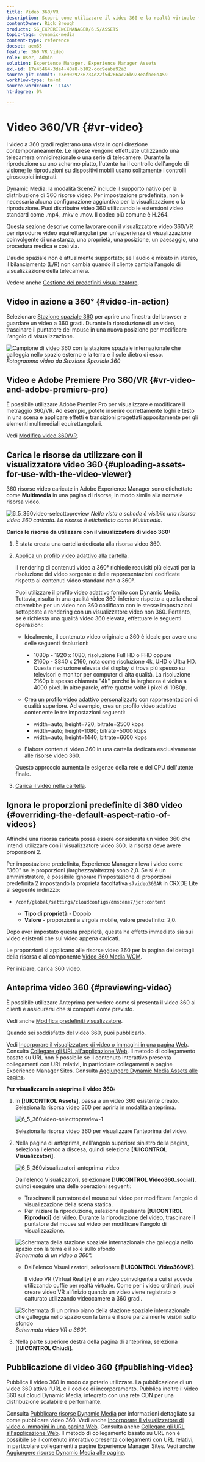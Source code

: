 ```yaml
---
title: Video 360/VR
description: Scopri come utilizzare il video 360 e la realtà virtuale (VR) in Dynamic Media.
contentOwner: Rick Brough
products: SG_EXPERIENCEMANAGER/6.5/ASSETS
topic-tags: dynamic-media
content-type: reference
docset: aem65
feature: 360 VR Video
role: User, Admin
solution: Experience Manager, Experience Manager Assets
exl-id: 17e45464-3de4-40a8-b102-ccc9eaba92a3
source-git-commit: c3e9029236734e22f5d266ac26b923eafbe0a459
workflow-type: tm+mt
source-wordcount: '1145'
ht-degree: 0%

---
```


# Video 360/VR {#vr-video}

I video a 360 gradi registrano una vista in ogni direzione contemporaneamente. Le riprese vengono effettuate utilizzando una telecamera omnidirezionale o una serie di telecamere. Durante la riproduzione su uno schermo piatto, l&#39;utente ha il controllo dell&#39;angolo di visione; le riproduzioni su dispositivi mobili usano solitamente i controlli giroscopici integrati.

Dynamic Media: la modalità Scene7 include il supporto nativo per la distribuzione di 360 risorse video. Per impostazione predefinita, non è necessaria alcuna configurazione aggiuntiva per la visualizzazione o la riproduzione. Puoi distribuire video 360 utilizzando le estensioni video standard come .mp4, .mkv e .mov. Il codec più comune è H.264.

Questa sezione descrive come lavorare con il visualizzatore video 360/VR per riprodurre video equirettangolari per un&#39;esperienza di visualizzazione coinvolgente di una stanza, una proprietà, una posizione, un paesaggio, una procedura medica e così via.

L&#39;audio spaziale non è attualmente supportato; se l&#39;audio è mixato in stereo, il bilanciamento (L/R) non cambia quando il cliente cambia l&#39;angolo di visualizzazione della telecamera.

Vedere anche [Gestione dei predefiniti visualizzatore](/help/assets/managing-viewer-presets.md).

## Video in azione a 360° {#video-in-action}

Selezionare [Stazione spaziale 360](https://s7d1.scene7.com/s7viewers/html5/Video360Viewer.html?asset=Viewers/space_station_360-AVS) per aprire una finestra del browser e guardare un video a 360 gradi. Durante la riproduzione di un video, trascinare il puntatore del mouse in una nuova posizione per modificare l&#39;angolo di visualizzazione.

![Campione di video 360 con la stazione spaziale internazionale che galleggia nello spazio esterno e la terra e il sole dietro di esso.](assets/6_5_360videoiss_simplified.png)
*Fotogramma video da Stazione Spaziale 360*

## Video e Adobe Premiere Pro 360/VR {#vr-video-and-adobe-premiere-pro}

È possibile utilizzare Adobe Premier Pro per visualizzare e modificare il metraggio 360/VR. Ad esempio, potete inserire correttamente loghi e testo in una scena e applicare effetti e transizioni progettati appositamente per gli elementi multimediali equirettangolari.

Vedi [Modifica video 360/VR](https://helpx.adobe.com/it/premiere-pro/how-to/edit-360-vr-video.html).

## Carica le risorse da utilizzare con il visualizzatore video 360 {#uploading-assets-for-use-with-the-video-viewer}

360 risorse video caricate in Adobe Experience Manager sono etichettate come **Multimedia** in una pagina di risorse, in modo simile alla normale risorsa video.

![6_5_360video-selecttopreview](assets/6_5_360video-selecttopreview.png)
*Nella vista a schede è visibile una risorsa video 360 caricata. La risorsa è etichettata come Multimedia.*

**Carica le risorse da utilizzare con il visualizzatore di video 360:**

1. È stata creata una cartella dedicata alla risorsa video 360.
1. [Applica un profilo video adattivo alla cartella](/help/assets/video-profiles.md#applying-a-video-profile-to-folders).

   Il rendering di contenuti video a 360° richiede requisiti più elevati per la risoluzione del video sorgente e delle rappresentazioni codificate rispetto ai contenuti video standard non a 360°.

   Puoi utilizzare il profilo video adattivo fornito con Dynamic Media. Tuttavia, risulta in una qualità video 360-inferiore rispetto a quella che si otterrebbe per un video non 360 codificato con le stesse impostazioni sottoposte a rendering con un visualizzatore video non 360. Pertanto, se è richiesta una qualità video 360 elevata, effettuare le seguenti operazioni:

   * Idealmente, il contenuto video originale a 360 è ideale per avere una delle seguenti risoluzioni:

      * 1080p - 1920 x 1080, risoluzione Full HD o FHD oppure
      * 2160p - 3840 x 2160, nota come risoluzione 4k, UHD o Ultra HD. Questa risoluzione elevata del display si trova più spesso su televisori e monitor per computer di alta qualità. La risoluzione 2160p è spesso chiamata &quot;4k&quot; perché la larghezza è vicina a 4000 pixel. In altre parole, offre quattro volte i pixel di 1080p.

   * [Crea un profilo video adattivo personalizzato](/help/assets/video-profiles.md#creating-a-video-encoding-profile-for-adaptive-streaming) con rappresentazioni di qualità superiore. Ad esempio, crea un profilo video adattivo contenente le tre impostazioni seguenti:

      * width=auto; height=720; bitrate=2500 kbps
      * width=auto; height=1080; bitrate=5000 kbps
      * width=auto; height=1440; bitrate=6600 kbps

   * Elabora contenuti video 360 in una cartella dedicata esclusivamente alle risorse video 360.

   Questo approccio aumenta le esigenze della rete e del CPU dell&#39;utente finale.

1. [Carica il video nella cartella](/help/assets/managing-video-assets.md#upload-and-preview-video-assets).

## Ignora le proporzioni predefinite di 360 video  {#overriding-the-default-aspect-ratio-of-videos}

Affinché una risorsa caricata possa essere considerata un video 360 che intendi utilizzare con il visualizzatore video 360, la risorsa deve avere proporzioni 2.

Per impostazione predefinita, Experience Manager rileva i video come &quot;360&quot; se le proporzioni (larghezza/altezza) sono 2,0. Se si è un amministratore, è possibile ignorare l&#39;impostazione di proporzioni predefinita 2 impostando la proprietà facoltativa `s7video360AR` in CRXDE Lite al seguente indirizzo:

* `/conf/global/settings/cloudconfigs/dmscene7/jcr:content`

   * **Tipo di proprietà** - Doppio
   * **Valore** - proporzioni a virgola mobile, valore predefinito: 2,0.

Dopo aver impostato questa proprietà, questa ha effetto immediato sia sui video esistenti che sui video appena caricati.

Le proporzioni si applicano alle risorse video 360 per la pagina dei dettagli della risorsa e al componente [Video 360 Media WCM](/help/assets/adding-dynamic-media-assets-to-pages.md#dynamic-media-components).

Per iniziare, carica 360 video.

## Anteprima video 360 {#previewing-video}

È possibile utilizzare Anteprima per vedere come si presenta il video 360 ai clienti e assicurarsi che si comporti come previsto.

Vedi anche [Modifica predefiniti visualizzatore](/help/assets/managing-viewer-presets.md#editing-viewer-presets).

Quando sei soddisfatto del video 360, puoi pubblicarlo.

Vedi [Incorporare il visualizzatore di video o immagini in una pagina Web](/help/assets/embed-code.md).
Consulta [Collegare gli URL all&#39;applicazione Web](/help/assets/linking-urls-to-yourwebapplication.md). Il metodo di collegamento basato su URL non è possibile se il contenuto interattivo presenta collegamenti con URL relativi, in particolare collegamenti a pagine Experience Manager Sites.
Consulta [Aggiungere Dynamic Media Assets alle pagine](/help/assets/adding-dynamic-media-assets-to-pages.md).

**Per visualizzare in anteprima il video 360:**

1. In **[!UICONTROL Assets]**, passa a un video 360 esistente creato. Seleziona la risorsa video 360 per aprirla in modalità anteprima.

   ![6_5_360video-selecttopreview-1](assets/6_5_360video-selecttopreview-1.png)

   Seleziona la risorsa video 360 per visualizzare l’anteprima del video.

1. Nella pagina di anteprima, nell&#39;angolo superiore sinistro della pagina, seleziona l&#39;elenco a discesa, quindi seleziona **[!UICONTROL Visualizzatori]**.

   ![6_5_360visualizzatori-anteprima-video](assets/6_5_360video-preview-viewers.png)

   Dall&#39;elenco Visualizzatori, selezionare **[!UICONTROL Video360_social]**, quindi eseguire una delle operazioni seguenti:

   * Trascinare il puntatore del mouse sul video per modificare l&#39;angolo di visualizzazione della scena statica.
   * Per iniziare la riproduzione, seleziona il pulsante **[!UICONTROL Riproduci]** del video. Durante la riproduzione del video, trascinare il puntatore del mouse sul video per modificare l&#39;angolo di visualizzazione.

   ![Schermata della stazione spaziale internazionale che galleggia nello spazio con la terra e il sole sullo sfondo &#x200B;](assets/6_5_360video-preview-video360-social.png)*Schermata di un video a 360°.*

   * Dall&#39;elenco Visualizzatori, selezionare **[!UICONTROL Video360VR]**.

     Il video VR (Virtual Reality) è un video coinvolgente a cui si accede utilizzando cuffie per realtà virtuale. Come per i video ordinari, puoi creare video VR all’inizio quando un video viene registrato o catturato utilizzando videocamere a 360 gradi.

   ![Schermata di un primo piano della stazione spaziale internazionale che galleggia nello spazio con la terra e il sole parzialmente visibili sullo sfondo](assets/6_5_360video-preview-video360vr.png)
   *Schermata video VR a 360°.*

1. Nella parte superiore destra della pagina di anteprima, seleziona **[!UICONTROL Chiudi]**.

## Pubblicazione di video 360 {#publishing-video}

Pubblica il video 360 in modo da poterlo utilizzare. La pubblicazione di un video 360 attiva l’URL e il codice di incorporamento. Pubblica inoltre il video 360 sul cloud Dynamic Media, integrato con una rete CDN per una distribuzione scalabile e performante.

Consulta [Pubblicare risorse Dynamic Media](/help/assets/publishing-dynamicmedia-assets.md) per informazioni dettagliate su come pubblicare video 360.
Vedi anche [Incorporare il visualizzatore di video o immagini in una pagina Web](/help/assets/embed-code.md).
Consulta anche [Collegare gli URL all&#39;applicazione Web](/help/assets/linking-urls-to-yourwebapplication.md). Il metodo di collegamento basato su URL non è possibile se il contenuto interattivo presenta collegamenti con URL relativi, in particolare collegamenti a pagine Experience Manager Sites.
Vedi anche [Aggiungere risorse Dynamic Media alle pagine](/help/assets/adding-dynamic-media-assets-to-pages.md).
